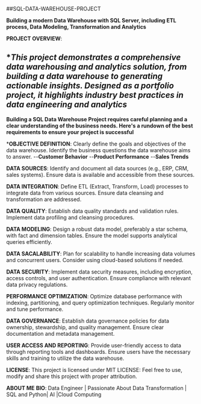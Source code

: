  ##SQL-DATA-WAREHOUSE-PROJECT

**Building a modern Data Warehouse with SQL Server, including ETL process, Data Modeling, Transformation and Analytics**

**PROJECT OVERVIEW**:

**This project demonstrates a comprehensive data warehousing and analytics solution, from building a data warehouse to generating actionable insights. Designed as a portfolio project, it highlights industry best practices in data engineering and analytics*
-----

**Building a SQL Data Warehouse Project requires careful planning and a clear understanding of the business needs. Here's a rundown of the best requirements to ensure your project is successful**



***OBJECTIVE DEFINITION**:
Clearly define the goals and objectives of the data warehouse.
Identify the business questions the data warehouse aims to answer.
--**Customer Behavior**
--**Product Performance**
--**Sales Trends**


**DATA SOURCES**:
Identify and document all data sources (e.g., ERP, CRM, sales systems).
Ensure data is available and accessible from these sources.

**DATA INTEGRATION**:
Define ETL (Extract, Transform, Load) processes to integrate data from various sources.
Ensure data cleansing and transformation are addressed.

**DATA QUALITY**:
Establish data quality standards and validation rules.
Implement data profiling and cleansing procedures.

**DATA MODELING**:
Design a robust data model, preferably a star schema, with fact and dimension tables.
Ensure the model supports analytical queries efficiently.

**DATA SACALABILITY**:
Plan for scalability to handle increasing data volumes and concurrent users.
Consider using cloud-based solutions if needed.

**DATA SECURITY**:
Implement data security measures, including encryption, access controls, and user authentication.
Ensure compliance with relevant data privacy regulations.

**PERFORMANCE OPTIMIZATION**:
Optimize database performance with indexing, partitioning, and query optimization techniques.
Regularly monitor and tune performance.

**DATA GOVERNANCE**:
Establish data governance policies for data ownership, stewardship, and quality management.
Ensure clear documentation and metadata management.

**USER ACCESS AND REPORTING**:
Provide user-friendly access to data through reporting tools and dashboards.
Ensure users have the necessary skills and training to utilize the data warehouse.

**LICENSE**:
This project is licensed under MIT LICENSE: Feel free to use, modify and share this project with proper attribution.

**ABOUT ME**
**BIO**: Data Engineer | Passionate About Data Transformation | SQL and Python| AI |Cloud Computing
